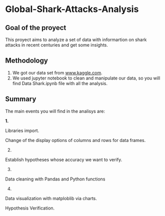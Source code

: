 # Global-Shark-Attacks-Analysis



## Goal of the proyect

This proyect aims to analyze a set of data with informartion on shark attacks in recent centuries and get some insights.



## Methodology 

1. We got our data set from www.kaggle.com.
2. We used jupyter notebook to clean and manipulate our data, so you will find Data Shark.ipynb file with all the analysis.


## Summary

The main events you will find in the analisys are:


<b>1.</b>

Libraries import.

Change of the display options of columns and rows for data frames.

2.

Establish hypotheses whose accuracy we want to verify.

3.

Data cleaning with Pandas and Python functions

4.

Data visualization with matploblib via charts.

Hypothesis Verification.




